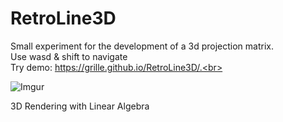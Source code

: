 # RetroLine3D
Small experiment for the development of a 3d projection matrix.<br>
Use wasd & shift to navigate <br>
Try demo: https://grille.github.io/RetroLine3D/.<br>
<br>

![Imgur](https://imgur.com/aeUXKpT.png)


3D Rendering with Linear Algebra